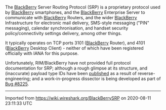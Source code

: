 The [BlackBerry](/BlackBerry) Server Routing Protocol (SRP) is a proprietary protocol used by [BlackBerry](/BlackBerry) smartphones, and the [BlackBerry](/BlackBerry) Enterprise Server to communicate with [BlackBerry](/BlackBerry) Routers, and the wider [BlackBerry](/BlackBerry) Infrastructure for electronic mail delivery, SMS-style messaging ("PIN" messaging), calendar synchronisation, and handset security policy/connectivity settings delivery, among other things.

It typically operates on TCP ports 3101 ([BlackBerry](/BlackBerry) Router), and 4101 ([BlackBerry](/BlackBerry) Desktop Client) - neither of which have been registered officially with IANA for this purpose.

Unfortunately, RIM/BlackBerry have not provided full protocol documentation for SRP; although a rough glimpse at its structure, and (inaccurate) payload type IDs have been [published](http://www.blackhat.com/presentations/bh-europe-06/bh-eu-06-fx.pdf) as a result of reverse-engineering; and a work-in-progress dissector is being developed as part of [Bug \#8225](https://bugs.wireshark.org/bugzilla/show_bug.cgi?id=8225).

---

Imported from https://wiki.wireshark.org/BlackBerrySRP on 2020-08-11 23:11:33 UTC

